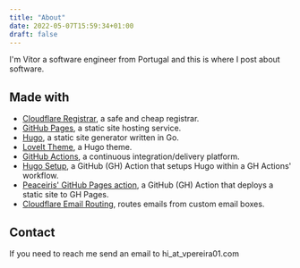 ```yaml
---
title: "About"
date: 2022-05-07T15:59:34+01:00
draft: false
---
```


I'm Vítor a software engineer from Portugal and this is where I post about software.

## Made with

* [Cloudflare Registrar](https://www.cloudflare.com/products/registrar/), a safe and cheap registrar.
* [GitHub Pages](https://pages.github.com/), a static site hosting service.
* [Hugo](https://gohugo.io/about/what-is-hugo/), a static site generator written in Go.
* [LoveIt Theme](https://hugoloveit.com/about/), a Hugo theme.
* [GitHub Actions](https://github.com/features/actions), a continuous integration/delivery platform.
* [Hugo Setup](https://github.com/marketplace/actions/hugo-setup), a GitHub (GH) Action that setups Hugo within a GH Actions' workflow.
* [Peaceiris' GitHub Pages action](https://github.com/marketplace/actions/github-pages-action), a GitHub (GH) Action that deploys a static site to GH Pages.
* [Cloudflare Email Routing](https://developers.cloudflare.com/email-routing/), routes emails from custom email boxes.

## Contact

If you need to reach me send an email to hi_at_vpereira01.com